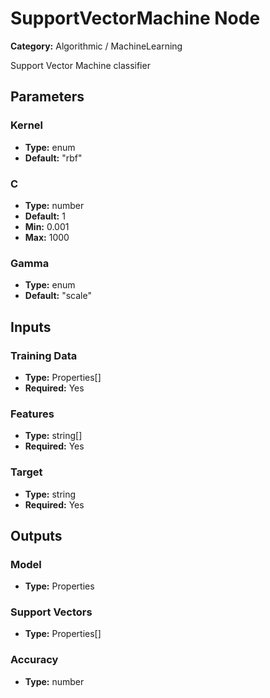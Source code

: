 
# SupportVectorMachine Node

**Category:** Algorithmic / MachineLearning

Support Vector Machine classifier

## Parameters


### Kernel
- **Type:** enum
- **Default:** "rbf"





### C
- **Type:** number
- **Default:** 1
- **Min:** 0.001
- **Max:** 1000



### Gamma
- **Type:** enum
- **Default:** "scale"





## Inputs


### Training Data
- **Type:** Properties[]
- **Required:** Yes



### Features
- **Type:** string[]
- **Required:** Yes



### Target
- **Type:** string
- **Required:** Yes



## Outputs


### Model
- **Type:** Properties



### Support Vectors
- **Type:** Properties[]



### Accuracy
- **Type:** number




